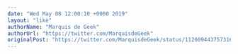 ```yaml
---
date: "Wed May 08 12:00:10 +0000 2019"
layout: "like"
authorName: "Marquis de Geek"
authorUrl: "https://twitter.com/MarquisdeGeek"
originalPost: "https://twitter.com/MarquisdeGeek/status/1126094437573169152"
---
```

